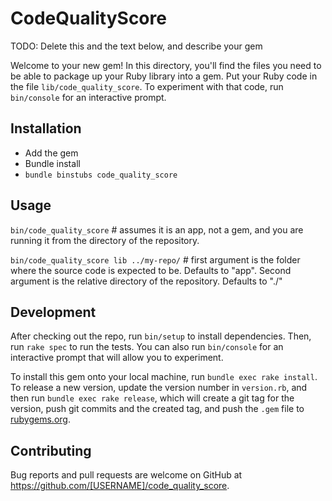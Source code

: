 # CodeQualityScore

TODO: Delete this and the text below, and describe your gem

Welcome to your new gem! In this directory, you'll find the files you need to be able to package up your Ruby library into a gem. Put your Ruby code in the file `lib/code_quality_score`. To experiment with that code, run `bin/console` for an interactive prompt.

## Installation

- Add the gem
- Bundle install
- `bundle binstubs code_quality_score`


## Usage

`bin/code_quality_score` # assumes it is an app, not a gem, and you are running it from the directory of the repository.

`bin/code_quality_score lib ../my-repo/` # first argument is the folder where the source code is expected to be. Defaults to "app". Second argument is the relative directory of the repository.  Defaults to "./" 

## Development

After checking out the repo, run `bin/setup` to install dependencies. Then, run `rake spec` to run the tests. You can also run `bin/console` for an interactive prompt that will allow you to experiment.

To install this gem onto your local machine, run `bundle exec rake install`. To release a new version, update the version number in `version.rb`, and then run `bundle exec rake release`, which will create a git tag for the version, push git commits and the created tag, and push the `.gem` file to [rubygems.org](https://rubygems.org).

## Contributing

Bug reports and pull requests are welcome on GitHub at https://github.com/[USERNAME]/code_quality_score.
